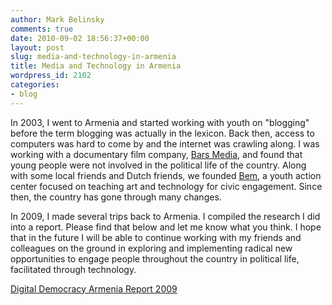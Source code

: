 ```yaml
---
author: Mark Belinsky
comments: true
date: 2010-09-02 18:56:37+00:00
layout: post
slug: media-and-technology-in-armenia
title: Media and Technology in Armenia
wordpress_id: 2102
categories:
- blog
---
```


In 2003, I went to Armenia and started working with youth on "blogging" before the term blogging was actually in the lexicon. Back then, access to computers was hard to come by and the internet was crawling along. I was working with a documentary film company, [Bars Media](http://barsmedia.am/), and found that young people were not involved in the political life of the country. Along with some local friends and Dutch friends, we founded [Bem](http://bemypac.wordpress.com/), a youth action center focused on teaching art and technology for civic engagement. Since then, the country has gone through many changes.

In 2009, I made several trips back to Armenia. I compiled the research I did into a report. Please find that below and let me know what you think. I hope that in the future I will be able to continue working with my friends and colleagues on the ground in exploring and implementing radical new opportunities to engage people throughout the country in political life, facilitated through technology.

[Digital Democracy Armenia Report 2009](http://www.scribd.com/doc/36812574/Digital-Democracy-Armenia-Report-2009)
